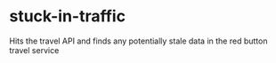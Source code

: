 # stuck-in-traffic
Hits the travel API and finds any potentially stale data in the red button travel service
